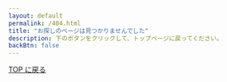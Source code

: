 ```yaml
---
layout: default
permalink: /404.html
title: "お探しのページは見つかりませんでした"
description: 下のボタンをクリックして、トップページに戻ってください。
backBtn: false
---
```


<div class="backToHome">
  <p class="center-text"><a href="/blog" class="btn dark">TOP に戻る</a></p>
</div>
